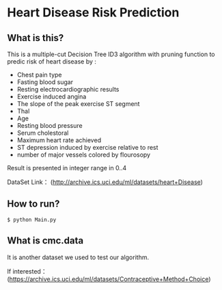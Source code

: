 # Heart Disease Risk Prediction
## What is this?
This is a multiple-cut Decision Tree ID3 algorithm with pruning function to predic risk of heart disease by :
* Chest pain type
* Fasting blood sugar
* Resting electrocardiographic results
* Exercise induced angina
* The slope of the peak exercise ST segment
* Thal
* Age
* Resting blood pressure
* Serum cholestoral
* Maximum heart rate achieved
* ST depression induced by exercise relative to rest
* number of major vessels colored by flourosopy

Result is presented in integer range in 0..4

DataSet Link：
(http://archive.ics.uci.edu/ml/datasets/heart+Disease)

## How to run?
`$ python Main.py`

## What is cmc.data

It is another dataset we used to test our algorithm.

If interested：
(https://archive.ics.uci.edu/ml/datasets/Contraceptive+Method+Choice)
